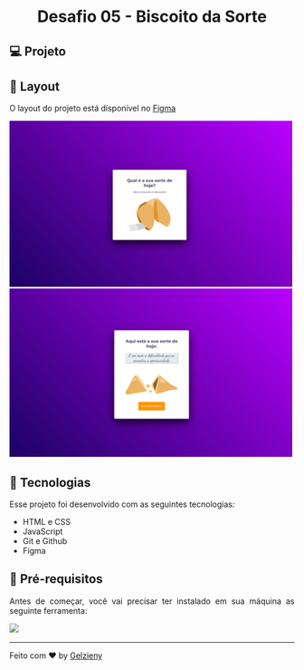 <strong><h1 align="center">Desafio 05 - Biscoito da Sorte</h1></strong>


## 💻 Projeto


## 🎨 Layout

O layout do projeto está disponível no [Figma](https://www.figma.com/design/S68Zd9DzYj3yGZHNHhiOIQ/Biscoito-da-Sorte-(Community)?node-id=0-1&node-type=canvas&t=4avy1FtUuUPvqNLC-0)


<img alt="" src=".github/fechado.png" width="500">
<img alt="" src=".github/aberto.png" width="500">


## 🚀 Tecnologias

Esse projeto foi desenvolvido com as seguintes tecnologias:

- HTML e CSS
- JavaScript
- Git e Github
- Figma

## 🚀 Pré-requisitos

<p align="justify">Antes de começar, você vai precisar ter instalado em sua máquina as seguinte ferramenta:</p>

<a href="https://skillicons.dev">
  <img src="https://skillicons.dev/icons?i=vscode,figma,git" />
</a>

---

Feito com ♥ by [Gelzieny](https://gelzieny.dev)